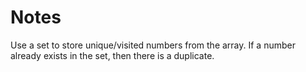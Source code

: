 # Notes

Use a set to store unique/visited numbers from the array.
If a number already exists in the set, then there is a duplicate.

